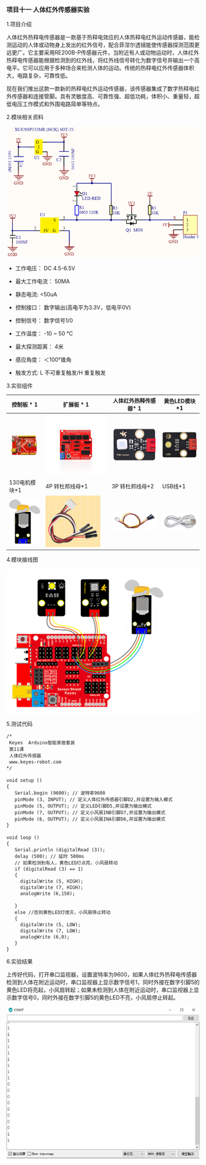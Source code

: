 ### 项目十一 人体红外传感器实验

1.项目介绍

人体红外热释电传感器是一款基于热释电效应的人体热释电红外运动传感器，能检测运动的人体或动物身上发出的红外信号，配合菲涅尔透镜能使传感器探测范围更远更广。它主要采用RE200B-P传感器元件，当附近有人或动物运动时，人体红外热释电传感器能根据检测到的红外线，将红外线信号转化为数字信号并输出一个高电平。它可以应用于多种场合来检测人体的运动。传统的热释电红外传感器体积大，电路复杂，可靠性低。

现在我们推出这款一款新的热释电红外运动传感器，该传感器集成了数字热释电红外传感器和连接管脚。具有灵敏度高、可靠性强、超低功耗，体积小、重量轻，超低电压工作模式和外围电路简单等特点。

2.模块相关资料

![](./media/image-20250722140547593.png)

- 工作电压： DC 4.5-6.5V 
- 最大工作电流： 50MA

-  静态电流: &lt;50uA

-  控制接口： 数字输出(高电平为3.3V，低电平0V)

-  控制信号： 数字信号1/0

-  工作温度： -10 ~ 50 ℃

-  最大探测距离： 4米

-  感应角度： ＜100°锥角

-  触发方式: L 不可重复触发/H 重复触发

3.实验组件

| 控制板 * 1                               | 扩展板 * 1                               | 人体红外热释传感器* 1                    | 黄色LED模块*1                            |
| ---------------------------------------- | ---------------------------------------- | ---------------------------------------- | ---------------------------------------- |
| ![](./media/image-20250722105621894.png) | ![](./media/image-20250722105632148.png) | ![](./media/image-20250722140950501.png) | ![](./media/image-20250722141000120.png) |
| 130电机模块*1                            | 4P 转杜邦线母*1                          | 3P 转杜邦线母*2                          | USB线*1                                  |
| ![](./media/image-20250722141116754.png) | ![](./media/image-20250722133957646.png) | ![](./media/image-20250722105711010.png) | ![](./media/image-20250722105645371.png) |

4.模块接线图

![](./media/image-20250722141133489.png)

5.测试代码

```
/*
 Keyes  Arduino智能家居套装
 第11课
 人体红外传感器
 www.keyes-robot.com
*/

void setup () 
{
   Serial.begin (9600); // 波特率9600
   pinMode (3, INPUT); // 定义人体红外传感器引脚D2,并设置为输入模式
   pinMode (5, OUTPUT); // 定义LED引脚D5,并设置为输出模式
   pinMode (7, OUTPUT); // 定义小风扇INB引脚D7,并设置为输出模式
   pinMode (6, OUTPUT); // 定义小风扇INA引脚D6,并设置为输出模式
}

void loop () 
{
   Serial.println (digitalRead (3));
   delay (500); // 延时 500ms
   // 如果检测到有人，黄色LED灯点亮，小风扇转动
   if (digitalRead (3) == 1) 
   {
     digitalWrite (5, HIGH); 
     digitalWrite (7, HIGH);
     analogWrite (6,150); 

   } 
   else //否则黄色LED灯熄灭，小风扇停止转动
   {
     digitalWrite (5, LOW); 
     digitalWrite (7, LOW);
     analogWrite (6,0); 
   }
}
```

6.实验结果

上传好代码，打开串口监视器，设置波特率为9600，如果人体红外热释电传感器检测到人体在附近运动时，串口监视器上显示数字信号1，同时外接在数字引脚5的黄色LED将亮起，小风扇转起；如果未检测到人体在附近运动时，串口监视器上显示数字信号0，同时外接在数字引脚5的黄色LED不亮，小风扇停止转起。

![](./media/image-20250722141228984.png)

